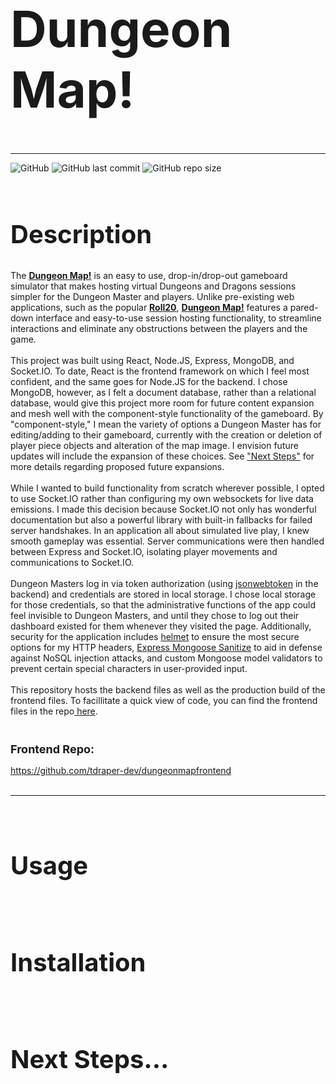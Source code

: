 <h1 style="font-size: 80px">Dungeon Map!</h1>
<hr/>
<span>
  <img alt="GitHub" src="https://img.shields.io/github/license/tdraper-dev/thedungeonmap?label=license"> 
    <img alt="GitHub last commit" src="https://img.shields.io/github/last-commit/tdraper-dev/thedungeonmap"> 
  <img alt="GitHub repo size" src="https://img.shields.io/github/repo-size/tdraper-dev/thedungeonmap"> 
</span>
  <br/>
  <br/>
  <h2 style="font-size: 40px">Description</h2>
  <div>
    The <strong><a href="https://thedungeonmap.herokuapp.com" ref="noreferrer" target="_blank" title="Link to The Dungeon Map, by Travis Draper">Dungeon Map!</a></strong> is an easy to use, drop-in/drop-out gameboard simulator that makes hosting virtual Dungeons and Dragons sessions simpler for the Dungeon Master and players. Unlike pre-existing web applications, such as the popular <strong><a href="https://roll20.net/" ref="noreferrer" target="_blank" title="Link to Roll20 homepage">Roll20</a></strong>, <strong><a href="https://thedungeonmap.herokuapp.com" ref="noreferrer" target="_blank" title="Link to The Dungeon Map, by Travis Draper">Dungeon Map!</a></strong> features a pared-down interface and easy-to-use session hosting functionality, to streamline interactions and eliminate any obstructions between the players and the game.
    <br/>
    <br/>
    This project was built using React, Node.JS, Express, MongoDB, and Socket.IO. To date, React is the frontend framework on which I feel most confident, and the same goes for Node.JS for the backend. I chose MongoDB, however, as I felt a document database, rather than a relational database, would give this project more room for future content expansion and mesh well with the component-style functionality of the gameboard. By "component-style," I mean the variety of options a Dungeon Master has for editing/adding to their gameboard, currently with the creation or deletion of player piece objects and alteration of the map image. I envision future updates will include the expansion of these choices.  See <a href="#nextSteps">"Next Steps"</a> for more details regarding proposed future expansions. 
    <br/>
    <br/>
    While I wanted to build functionality from scratch wherever possible, I opted to use Socket.IO rather than configuring my own websockets for live data emissions. I made this decision because Socket.IO not only has wonderful documentation but also a powerful library with built-in fallbacks for failed server handshakes. In an application all about simulated live play, I knew smooth gameplay was essential. Server communications were then handled between Express and Socket.IO, isolating player movements and communications to Socket.IO.
    <br/>
    <br/>
    Dungeon Masters log in via token authorization (using <a href="https://www.npmjs.com/package/jsonwebtoken" target="_blank" rel="noreferrer" title="Link to NPM page for json web token">jsonwebtoken</a> in the backend) and credentials are stored in local storage. I chose local storage for those credentials, so that the administrative functions of the app could feel invisible to Dungeon Masters, and until they chose to log out their dashboard existed for them whenever they visited the page. Additionally, security for the application includes <a href="https://www.npmjs.com/package/helmet" target="_blank" rel="noreferrer">helmet</a> to ensure the most secure options for my HTTP headers, <a href="https://www.npmjs.com/package/express-mongo-sanitize" target="_blank" rel="noreferrer">Express Mongoose Sanitize</a> to aid in defense against NoSQL injection attacks, and custom Mongoose model validators to prevent certain special characters in user-provided input.
    <br/>
    <br/>
    This repository hosts the backend files as well as the production build of the frontend files. To facillitate a quick view of code, you can find the frontend files in the repo<a href="https://github.com/tdraper-dev/dungeonmapfrontend" target="_blank" rel="noreferrer" title="Link to frontend files for Dungeon Map!"> here</a>.
  </div>
  <br/>
  <h2 style="font-size: 18px">Frontend Repo:</h2>
  <a href="https://github.com/tdraper-dev/dungeonmapfrontend" target="_blank" rel="noreferrer" title="Link to frontend files for Dungeon Map!">https://github.com/tdraper-dev/dungeonmapfrontend</a>
  <br/>
  <br/>
  <hr/>
<br/>
<h2 style="font-size: 40px">Usage</h2>
<br/>
<h2 style="font-size: 40px">Installation</h2>
<br/>
<h2 id="nextSteps" style="font-size: 40px">Next Steps...</h2>